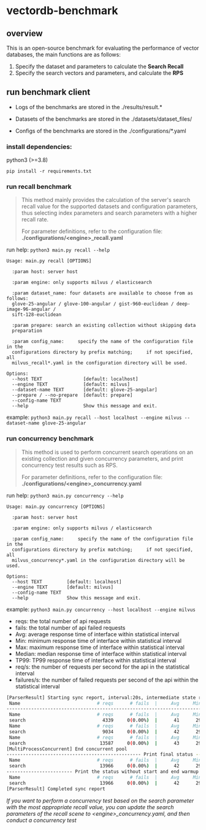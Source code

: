 # vectordb-benchmark

## overview
This is an open-source benchmark for evaluating the performance of vector databases, the main functions are as follows:
1. Specify the dataset and parameters to calculate the **Search Recall**
2. Specify the search vectors and parameters, and calculate the **RPS**

## run benchmark client

* Logs of the benchmarks are stored in the ./results/result.*

* Datasets of the benchmarks are stored in the ./datasets/dataset_files/

* Configs of the benchmarks are stored in the ./configurations/*.yaml


### install dependencies:
python3 (>=3.8)

`pip install -r requirements.txt`

### run recall benchmark
> This method mainly provides the calculation of the server's search recall value for the supported datasets and configuration parameters, 
> thus selecting index parameters and search parameters with a higher recall rate.
> 
> For parameter definitions, refer to the configuration file: **./configurations/\<engine\>_recall.yaml**

run help: `python3 main.py recall --help`

```text
Usage: main.py recall [OPTIONS]

  :param host: server host

  :param engine: only supports milvus / elasticsearch

  :param dataset_name: four datasets are available to choose from as follows:
  glove-25-angular / glove-100-angular / gist-960-euclidean / deep-image-96-angular /
  sift-128-euclidean

  :param prepare: search an existing collection without skipping data
  preparation

  :param config_name:     specify the name of the configuration file in the
  configurations directory by prefix matching;     if not specified, all
  milvus_recall*.yaml in the configuration directory will be used.

Options:
  --host TEXT               [default: localhost]
  --engine TEXT             [default: milvus]
  --dataset-name TEXT       [default: glove-25-angular]
  --prepare / --no-prepare  [default: prepare]
  --config-name TEXT
  --help                    Show this message and exit.
```

example: `python3 main.py recall --host localhost --engine milvus --dataset-name glove-25-angular`



### run concurrency benchmark
> This method is used to perform concurrent search operations on an existing collection and given concurrency parameters, 
> and print concurrency test results such as RPS.
> 
> For parameter definitions, refer to the configuration file: **./configurations/\<engine\>_concurrency.yaml**

run help: `python3 main.py concurrency --help`

```text
Usage: main.py concurrency [OPTIONS]

  :param host: server host

  :param engine: only supports milvus / elasticsearch

  :param config_name:     specify the name of the configuration file in the
  configurations directory by prefix matching;     if not specified, all
  milvus_concurrency*.yaml in the configuration directory will be used.

Options:
  --host TEXT         [default: localhost]
  --engine TEXT       [default: milvus]
  --config-name TEXT
  --help              Show this message and exit.
```

example: `python3 main.py concurrency --host localhost --engine milvus`

* reqs: the total number of api requests
* fails: the total number of api failed requests
* Avg: average response time of interface within statistical interval
* Min: minimum response time of interface within statistical interval
* Max: maximum response time of interface within statistical interval
* Median: median response time of interface within statistical interval
* TP99: TP99 response time of interface within statistical interval
* req/s: the number of requests per second for the api in the statistical interval
* failures/s: the number of failed requests per second of the api within the statistical interval


```bash
[ParserResult] Starting sync report, interval:20s, intermediate state results are available for reference
 Name                            # reqs      # fails  |     Avg     Min     Max  Median    TP99  |   req/s failures/s
---------------------------------------------------------------------------------------------------------------------
 Name                            # reqs      # fails  |     Avg     Min     Max  Median    TP99  |   req/s failures/s
 search                            4339     0(0.00%)  |      41      29     441      38      72  |  216.95    0.00
 Name                            # reqs      # fails  |     Avg     Min     Max  Median    TP99  |   req/s failures/s
 search                            9034     0(0.00%)  |      42      29     307      39      74  |  234.75    0.00
 Name                            # reqs      # fails  |     Avg     Min     Max  Median    TP99  |   req/s failures/s
 search                           13587     0(0.00%)  |      43      29     433      39     199  |  227.65    0.00
[MultiProcessConcurrent] End concurrent pool
------------------------------------------------- Print final status ------------------------------------------------
 Name                            # reqs      # fails  |     Avg     Min     Max  Median    TP99  |   req/s failures/s
 search                           13966     0(0.00%)  |      42      29     441      38     170  |  225.73    0.00
------------------------ Print the status without start and end warmup time:0s as a reference -----------------------
 Name                            # reqs      # fails  |     Avg     Min     Max  Median    TP99  |   req/s failures/s
 search                           13966     0(0.00%)  |      42      29     441      38     170  |  225.73    0.00
[ParserResult] Completed sync report
```

*If you want to perform a concurrency test based on the search parameter with the most appropriate recall value, you can update the search parameters of the recall scene to \<engine\>_concurrency.yaml, and then conduct a concurrency test*
